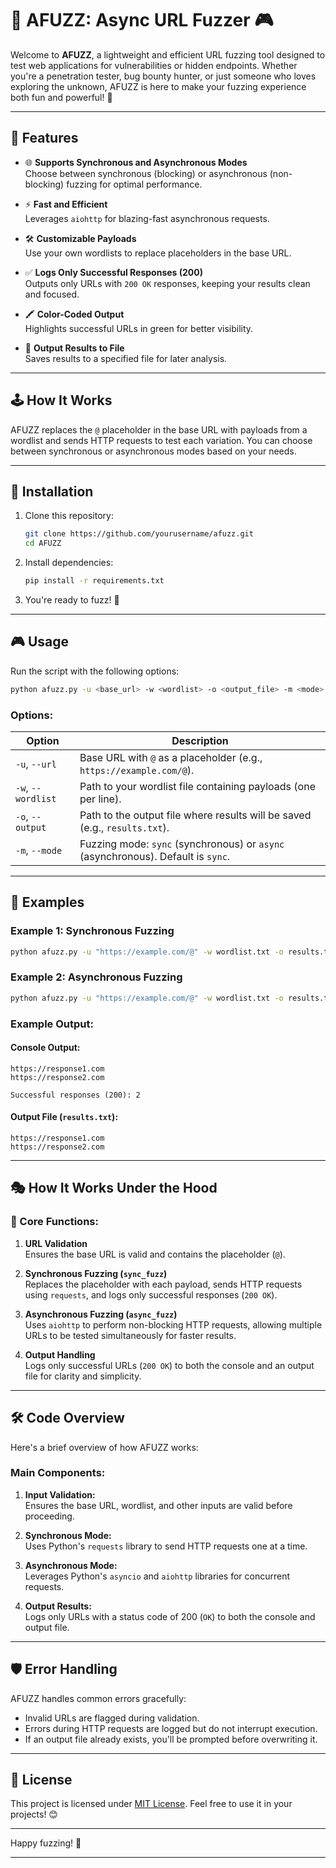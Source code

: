# 🎪 AFUZZ: Async URL Fuzzer 🎮  

Welcome to **AFUZZ**, a lightweight and efficient URL fuzzing tool designed to test web applications for vulnerabilities or hidden endpoints. Whether you're a penetration tester, bug bounty hunter, or just someone who loves exploring the unknown, AFUZZ is here to make your fuzzing experience both fun and powerful! 🎉

---

## 🎯 Features  

- 🌐 **Supports Synchronous and Asynchronous Modes**  
  Choose between synchronous (blocking) or asynchronous (non-blocking) fuzzing for optimal performance.  

- ⚡ **Fast and Efficient**  
  Leverages `aiohttp` for blazing-fast asynchronous requests.  

- 🛠️ **Customizable Payloads**  
  Use your own wordlists to replace placeholders in the base URL.  

- ✅ **Logs Only Successful Responses (200)**  
  Outputs only URLs with `200 OK` responses, keeping your results clean and focused.  

- 🖍️ **Color-Coded Output**  
  Highlights successful URLs in green for better visibility.  

- 💾 **Output Results to File**  
  Saves results to a specified file for later analysis.  

---

## 🕹️ How It Works  

AFUZZ replaces the `@` placeholder in the base URL with payloads from a wordlist and sends HTTP requests to test each variation. You can choose between synchronous or asynchronous modes based on your needs.  

---

## 🎪 Installation  

1. Clone this repository:  
   ```bash
   git clone https://github.com/yourusername/afuzz.git
   cd AFUZZ
   ```

2. Install dependencies:  
   ```bash
   pip install -r requirements.txt
   ```

3. You're ready to fuzz! 🎉  

---

## 🎮 Usage  

Run the script with the following options:  

```bash
python afuzz.py -u <base_url> -w <wordlist> -o <output_file> -m <mode>
```

### Options:  
| Option        | Description                                                                                 |
|---------------|---------------------------------------------------------------------------------------------|
| `-u`, `--url` | Base URL with `@` as a placeholder (e.g., `https://example.com/@`).                         |
| `-w`, `--wordlist` | Path to your wordlist file containing payloads (one per line).                           |
| `-o`, `--output` | Path to the output file where results will be saved (e.g., `results.txt`).                |
| `-m`, `--mode` | Fuzzing mode: `sync` (synchronous) or `async` (asynchronous). Default is `sync`.            |

---

## 🎢 Examples  

### Example 1: Synchronous Fuzzing  
```bash
python afuzz.py -u "https://example.com/@" -w wordlist.txt -o results.txt -m sync
```

### Example 2: Asynchronous Fuzzing  
```bash
python afuzz.py -u "https://example.com/@" -w wordlist.txt -o results.txt -m async
```

### Example Output:  
#### Console Output:  
```plaintext
https://response1.com
https://response2.com

Successful responses (200): 2
```

#### Output File (`results.txt`):  
```plaintext
https://response1.com
https://response2.com
```

---

## 🎭 How It Works Under the Hood  

### 🧩 Core Functions:

1. **URL Validation**  
   Ensures the base URL is valid and contains the placeholder (`@`).  

2. **Synchronous Fuzzing (`sync_fuzz`)**  
   Replaces the placeholder with each payload, sends HTTP requests using `requests`, and logs only successful responses (`200 OK`).  

3. **Asynchronous Fuzzing (`async_fuzz`)**  
   Uses `aiohttp` to perform non-blocking HTTP requests, allowing multiple URLs to be tested simultaneously for faster results.  

4. **Output Handling**  
   Logs only successful URLs (`200 OK`) to both the console and an output file for clarity and simplicity.  

---

## 🛠️ Code Overview  

Here's a brief overview of how AFUZZ works:

### Main Components:
1. **Input Validation:**  
   Ensures the base URL, wordlist, and other inputs are valid before proceeding.

2. **Synchronous Mode:**  
   Uses Python's `requests` library to send HTTP requests one at a time.

3. **Asynchronous Mode:**  
   Leverages Python's `asyncio` and `aiohttp` libraries for concurrent requests.

4. **Output Results:**  
   Logs only URLs with a status code of 200 (`OK`) to both the console and output file.

---

## 🛡️ Error Handling  

AFUZZ handles common errors gracefully:
- Invalid URLs are flagged during validation.
- Errors during HTTP requests are logged but do not interrupt execution.
- If an output file already exists, you'll be prompted before overwriting it.

---
    
## 🎈 License  

This project is licensed under [MIT License](LICENSE). Feel free to use it in your projects! 😊  

---

Happy fuzzing! 🚀

---
